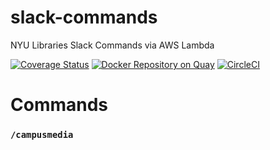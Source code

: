 # slack-commands
NYU Libraries Slack Commands via AWS Lambda

[![Coverage Status](https://coveralls.io/repos/github/NYULibraries/slack-commands/badge.svg?branch=master)](https://coveralls.io/github/NYULibraries/slack-commands?branch=master)
[![Docker Repository on Quay](https://quay.io/repository/nyulibraries/slack-commands/status "Docker Repository on Quay")](https://quay.io/repository/nyulibraries/slack-commands)
[![CircleCI](https://circleci.com/gh/NYULibraries/slack-commands.svg?style=svg)](https://circleci.com/gh/NYULibraries/slack-commands)

# Commands

### `/campusmedia`
